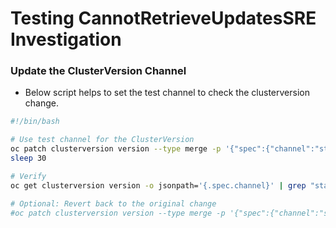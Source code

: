 # Testing CannotRetrieveUpdatesSRE Investigation

### Update the ClusterVersion Channel
- Below script helps to set the test channel to check the clusterversion change.
```sh
#!/bin/bash

# Use test channel for the ClusterVersion
oc patch clusterversion version --type merge -p '{"spec":{"channel":"stable-4.18-test"}}' --as backplane-cluster-admin
sleep 30

# Verify
oc get clusterversion version -o jsonpath='{.spec.channel}' | grep "stable-4.18-test" || { echo "Failed to set the channel"; exit 1; }

# Optional: Revert back to the original change
#oc patch clusterversion version --type merge -p '{"spec":{"channel":"stable-4.18"}}' --as backplane-cluster-admin
```
